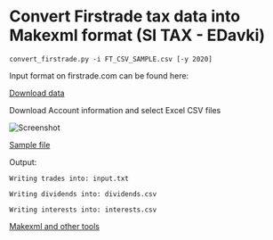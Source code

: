 # Convert Firstrade tax data into Makexml format (SI TAX - EDavki)

```
convert_firstrade.py -i FT_CSV_SAMPLE.csv [-y 2020]
```

Input format on firstrade.com can be found here:

[Download data](https://invest.firstrade.com/cgi-bin/main#/content/myaccount/taxcenter/?h=overview&l=tax_download)

Download Account information and select Excel CSV files

![Screenshot](https://github.com/zgre/si_tax_utils/firstrade.png?raw=true)

[Sample file](./SAMPLE_FT_CSV.csv) 

Output:
    
    Writing trades into: input.txt
    
    Writing dividends into: dividends.csv
    
    Writing interests into: interests.csv

[Makexml and other tools](http://slotrade.blogspot.com/p/orodja.html)

